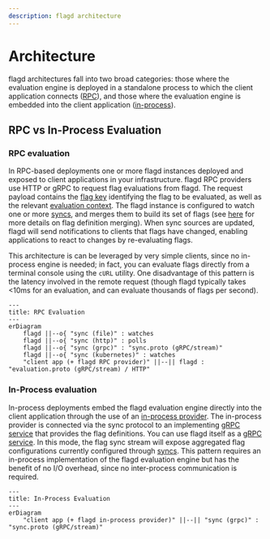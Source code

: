 ```yaml
---
description: flagd architecture
---
```


# Architecture

flagd architectures fall into two broad categories: those where the evaluation engine is deployed in a standalone process to which the client application connects ([RPC](#rpc-evaluation)), and those where the evaluation engine is embedded into the client application ([in-process](#in-process-evaluation)).

## RPC vs In-Process Evaluation

### RPC evaluation

In RPC-based deployments one or more flagd instances deployed and exposed to client applications in your infrastructure.
flagd RPC providers use HTTP or gRPC to request flag evaluations from flagd.
The request payload contains the [flag key](https://openfeature.dev/specification/glossary#flag-key) identifying the flag to be evaluated, as well as the relevant [evaluation context](https://openfeature.dev/specification/glossary#evaluation-context).
The flagd instance is configured to watch one or more [syncs](./concepts/syncs.md), and merges them to build its set of flags (see [here](./concepts/syncs.md#merging) for more details on flag definition merging).
When sync sources are updated, flagd will send notifications to clients that flags have changed, enabling applications to react to changes by re-evaluating flags.

This architecture is can be leveraged by very simple clients, since no in-process engine is needed; in fact, you can evaluate flags directly from a terminal console using the `cURL` utility.
One disadvantage of this pattern is the latency involved in the remote request (though flagd typically takes  <10ms for an evaluation, and can evaluate thousands of flags per second).

```mermaid
---
title: RPC Evaluation
---
erDiagram
    flagd ||--o{ "sync (file)" : watches
    flagd ||--o{ "sync (http)" : polls
    flagd ||--o{ "sync (grpc)" : "sync.proto (gRPC/stream)"
    flagd ||--o{ "sync (kubernetes)" : watches
    "client app (+ flagd RPC provider)" ||--|| flagd : "evaluation.proto (gRPC/stream) / HTTP"
```

### In-Process evaluation

In-process deployments embed the flagd evaluation engine directly into the client application through the use of an [in-process provider](./installation.md#in-process).
The in-process provider is connected via the sync protocol to an implementing [gRPC service](./concepts/syncs.md#grpc-sync) that provides the flag definitions.
You can use flagd itself as a [gRPC service](./reference/grpc-sync-service.md).
In this mode, the flag sync stream will expose aggregated flag configurations currently configured through [syncs](./concepts/syncs.md).
This pattern requires an in-process implementation of the flagd evaluation engine but has the benefit of no I/O overhead, since no inter-process communication is required.

```mermaid
---
title: In-Process Evaluation
---
erDiagram
    "client app (+ flagd in-process provider)" ||--|| "sync (grpc)" : "sync.proto (gRPC/stream)"
```

<!-- TODO: add link to sync protocol reference entry -->
<!-- TODO: we might want a dedicated Kubernetes section here eventually to talk about the specifics of the K8s implementation -->